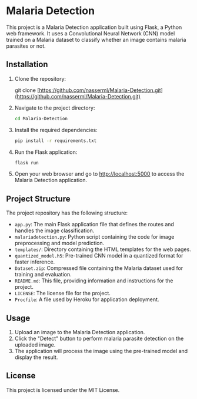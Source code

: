 # Malaria Detection

This project is a Malaria Detection application built using Flask, a Python web framework. It uses a Convolutional Neural Network (CNN) model trained on a Malaria dataset to classify whether an image contains malaria parasites or not.

## Installation

1. Clone the repository:

   
   git clone [https://github.com/nasserml/Malaria-Detection.git](https://github.com/nasserml/Malaria-Detection.git)
   

2. Navigate to the project directory:

   ```bash
   cd Malaria-Detection
   ```

3. Install the required dependencies:

   ```bash
   pip install -r requirements.txt
   ```

4. Run the Flask application:

   ```bash
   flask run
   ```

5. Open your web browser and go to [http://localhost:5000](http://localhost:5000) to access the Malaria Detection application.

## Project Structure

The project repository has the following structure:

- `app.py`: The main Flask application file that defines the routes and handles the image classification.
- `malariadetection.py`: Python script containing the code for image preprocessing and model prediction.
- `templates/`: Directory containing the HTML templates for the web pages.
- `quantized_model.h5`: Pre-trained CNN model in a quantized format for faster inference.
- `Dataset.zip`: Compressed file containing the Malaria dataset used for training and evaluation.
- `README.md`: This file, providing information and instructions for the project.
- `LICENSE`: The license file for the project.
- `Procfile`: A file used by Heroku for application deployment.

## Usage

1. Upload an image to the Malaria Detection application.
2. Click the "Detect" button to perform malaria parasite detection on the uploaded image.
3. The application will process the image using the pre-trained model and display the result.

## License

This project is licensed under the MIT License.
